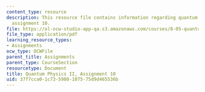 ```yaml
---
content_type: resource
description: This resource file contains information regarding quantum physics II,
  assignment 10.
file: https://ol-ocw-studio-app-qa.s3.amazonaws.com/courses/8-05-quantum-physics-ii-fall-2013/37f7cca01c735980107575d9d465536b_MIT8_05F13_ps10.pdf
file_type: application/pdf
learning_resource_types:
- Assignments
ocw_type: OCWFile
parent_title: Assignments
parent_type: CourseSection
resourcetype: Document
title: Quantum Physics II, Assignment 10
uid: 37f7cca0-1c73-5980-1075-75d9d465536b
---
```

